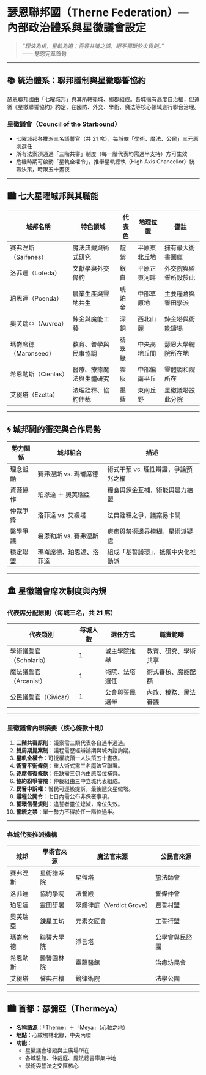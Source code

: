 
# 瑟恩聯邦國（Therne Federation）— 內部政治體系與星徽議會設定

> _“理法為根，星軌為道；吾等共議之城，絕不獨斷於火與劍。”_  
> —— 瑟恩宪章首句

---

## 📚 統治體系：聯邦議制與星徽聯誓協約

瑟恩聯邦國由「七曜城邦」與其所轄衛城、鄉郡組成。各城擁有高度自治權，但遵循《星徽聯誓協約》約定，在國防、外交、學術、魔法等核心領域進行聯合治理。

### 星徽議會（Council of the Starbound）

- 七曜城邦各推派三名議誓官（共 21 席），每城依「學術、魔法、公民」三元原則選任
- 所有法案須通過「三階共審」制度（每一階代表均需過半支持）方可生效
- 危機時期可啟動「星軌全權令」，推舉星軌總執（High Axis Chancellor）統籌決策，時限五十晝夜

---

## 🏙️ 七大星曜城邦與其職能

| 城邦名稱 | 特色領域 | 代表色 | 地理位置 | 備註 |
|-----------|-----------|--------|------------|------|
| 賽弗涅斯（Saifenes） | 魔法典藏與術式研究 | 靛紫 | 平原東北丘地 | 擁有最大術書圖庫 |
| 洛菲達（Lofeda） | 文獻學與外交條約 | 銀白 | 平原正東河畔 | 外交院與盟誓所設於此 |
| 珀恩達（Poenda） | 農業生產與靈地共生 | 琥珀金 | 中部草原地 | 主要糧倉與誓田學派 |
| 奧芙瑞亞（Auvrea） | 鍊金與魔能工藝 | 深銅 | 西北山麓 | 鍊金塔與術能鑄場 |
| 瑪崙席德（Maronseed） | 教育、普學與民事協調 | 翡翠綠 | 中央高地丘間 | 瑟恩大學總院所在地 |
| 希恩勒斯（Cienlas） | 醫療、療癒魔法與生體研究 | 雲灰 | 中部偏南平丘 | 靈體調和院所在 |
| 艾綴塔（Ezetta） | 法理詮釋、協約仲裁 | 墨藍 | 東南丘野 | 星徽議塔設此分院 |

---

## 🌀 城邦間的衝突與合作局勢

| 勢力關係 | 城邦組合 | 描述 |
|----------|----------|------|
| 理念齟齬 | 賽弗涅斯 vs. 瑪崙席德 | 術式干預 vs. 理性辯證，爭論預兆之權 |
| 資源協作 | 珀恩達 ＋ 奧芙瑞亞 | 糧食與鍊金互補，術能與農力結盟 |
| 仲裁爭鋒 | 洛菲達 vs. 艾綴塔 | 法典詮釋之爭，議案易卡關 |
| 醫學爭議 | 希恩勒斯 vs. 賽弗涅斯 | 療癒與禁術邊界模糊，星術派疑慮 |
| 穩定聯盟 | 瑪崙席德、珀恩達、洛菲達 | 組成「基誓議環」，抵禦中央化推動派 |

---

## 🏛️ 星徽議會席次制度與內規

### 代表席分配原則（每城三名，共 21 席）

| 代表類別 | 每城人數 | 選任方式 | 職責範疇 |
|----------|-----------|------------|------------|
| 學術議誓官（Scholaria） | 1 | 城主學院推舉 | 教育、研究、學術共享 |
| 魔法議誓官（Arcanist） | 1 | 術院、法塔選任 | 術式審核、魔能配額 |
| 公民議誓官（Civicar） | 1 | 公會與誓民選舉 | 內政、稅務、民法審議 |

---

### 星徽議會內規摘要（核心條款十則）

1. **三階共審原則**：議案需三類代表各自過半通過。
2. **雙周期提案制**：議程需歷經辯論期與城內諮詢期。
3. **星軌全權令**：可授權統領一人決策五十晝夜。
4. **術誓平衡條例**：重大術式需三名魔法官聯署。
5. **逐席修復條款**：任缺需三旬內由原階位補齊。
6. **協約紛爭審院**：仲裁組由三中立城代表組成。
7. **民誓申訴權**：誓民可逐級提訴，最後遞交星徽塔。
8. **議程公開令**：七日內需公布非保密事項。
9. **誓環信譽規則**：違誓者靈位熄滅，席位失效。
10. **誓統之禁**：單一勢力不得於任一階位過半。

---

### 各城代表推派機構

| 城邦 | 學術官來源 | 魔法官來源 | 公民官來源 |
|------|------------|------------|------------|
| 賽弗涅斯 | 星術譜系院 | 星盤塔 | 旅法師會 |
| 洛菲達 | 協約學院 | 法誓殿 | 誓條仲會 |
| 珀恩達 | 靈田研署 | 翠觸律庭（Verdict Grove） | 豐誓村盟 |
| 奧芙瑞亞 | 鍊星工坊 | 元素交匠會 | 工誓行盟 |
| 瑪崙席德 | 聯誓大學院 | 淨言塔 | 公學會與民諮團 |
| 希恩勒斯 | 醫誓園林院 | 靈蘊醫館 | 治癒坊民會 |
| 艾綴塔 | 誓典石樓 | 鏡律術院 | 法學公團 |

---

## 🏙️ 首都：瑟彌亞（Thermeya）

- **名稱語源**：「Therne」＋「Meya」（心軸之地）
- **地點**：心紋塢林北緣，中央內環
- **功能**：
  - 星徽議會塔殿與主廣場所在
  - 各城駐館、仲裁庭、魔法總書庫集中地
  - 學術與誓法之交匯核心
